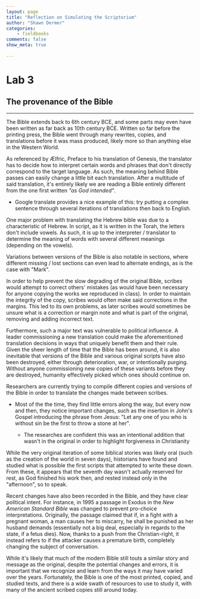 ```yaml
---
layout: page  
title: "Reflection on Simulating the Scriptorium"  
author: "Shawn Dermer"  
categories:  
    - fieldbooks
comments: false  
show_meta: true
 
---
```


# Lab 3

## The provenance of the Bible

---

The Bible extends back to 6th century BCE, and some parts may even have been written as far back as 10th century BCE. Written so far before the printing press, the Bible went through many rewrites, copies, and translations before it was mass produced, likely more so than anything else in the Western World. 

As referenced by Ælfric, Preface to his translation of Genesis, the translator has to decide how to interpret certain words and phrases that don't directly correspond to the target language. As such, the meaning behind Bible passes can easily change a little bit each translation. After a multitude of said translation, it's entirely likely we are reading a Bible entirely different from the one first written *"as God intended"*.

+ Google translate provides a nice example of this: try putting a complex 	sentence through several iterations of translations then back to English. 

One major problem with translating the Hebrew bible was due to a characteristic of Hebrew. In script, as it is written in the Torah, the letters don't include vowels. As such, it is up to the interpreter / translator to determine the meaning of words with several different meanings (depending on the vowels).

Variations between versions of the Bible is also notable in sections, where different missing / lost sections can even lead to alternate endings, as is the case with "Mark".

In order to help prevent the slow degrading of the original Bible, scribes would attempt to correct others' mistakes (as would have been necessary for anyone copying the works we reproduced in class). In order to maintain the integrity of the copy, scribes would often make said corrections in the margins. This led to its own problems, as later scribes would sometimes be unsure what is a correction or margin note and what is part of the original, removing and adding incorrect text.

Furthermore, such a major text was vulnerable to political influence. A leader commissioning a new translation could make the aforementioned translation decisions in ways that uniquely benefit them and their rule. Given the sheer length of time that the Bible has been around, it is also inevitable that versions of the Bible and various original scripts have also been destroyed, either through deterioration, war, or intentionally purging. Without anyone commissioning new copies of these variants before they are destroyed, humanity effectively picked which ones should continue on.

Researchers are currently trying to compile different copies and versions of the Bible in order to translate the changes made between scribes.

+ Most of the the time, they find little errors along the way, but every now and then, they notice important changes, such as the insertion in John's Gospel introducing the phrase from Jesus: "Let any one of you who is without sin be the first to throw a stone at her".

	* The researches are confident this was an intentional addition that wasn't in the original in order to highlight forgiveness in Christianity 
	
While the very original iteration of some biblical stories was likely oral (such as the creation of the world in seven days), historians have found and studied what is possible the first scripts that attempted to write these down. From these, it appears that the seventh day wasn't actually reserved for rest, as God finished his work then, and rested instead only in the "afternoon", so to speak.

Recent changes have also been recorded in the Bible, and they have clear political intent. For instance, in 1995 a passage in Exodus in the *New American Standard Bible* was changed to prevent pro-choice interpretations. Originally, the passage claimed that if, in a fight with a pregnant woman, a man causes her to miscarry, he shall be punished as her husband demands (essentially not a big deal, especially in regards to the state, if a fetus dies). Now, thanks to a push from the Christian-right, it instead refers to if the attacker causes a premature birth, completely changing the subject of conversation.

While it's likely that much of the modern Bible still touts a similar story and message as the original, despite the potential changes and errors, it is important that we recognize and learn from the ways it may have varied over the years. Fortunately, the Bible is one of the most printed, copied, and studied texts, and there is a wide swath of resources to use to study it, with many of the ancient scribed copies still around today.